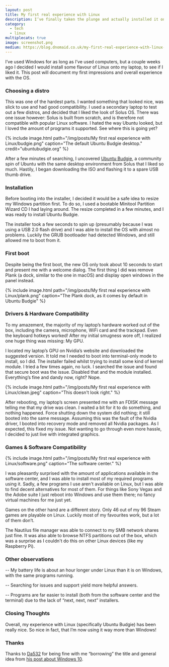 ```yaml
---
layout: post
title: My first real experience with Linux
description: I’ve finally taken the plunge and actually installed it on a primary system.
category:
  - tech
  - linux
multiplecats: true
image: screenshot.png
medium: https://blog.dnomaid.co.uk/my-first-real-experience-with-linux-1be8ffcb782b
---
```


I’ve used Windows for as long as I’ve used computers, but a couple weeks ago I decided I would install some flavour of Linux onto my laptop, to see if I liked it. This post will document my first impressions and overall experience with the OS.

### Choosing a distro
This was one of the hardest parts. I wanted something that looked nice, was slick to use and had good compatibility. I used a secondary laptop to test out a few distros, and decided that I liked the look of Solus OS. There was one issue however: Solus is built from scratch, and is therefore not compatible with popular Linux software. I hated the way Ubuntu looked, but I loved the amount of programs it supported. See where this is going yet?

{% include image.html path="/img/posts/My first real experience with Linux/budgie.png" caption="The default Ubuntu Budgie desktop." credit="ubuntubudgie.org" %}

After a few minutes of searching, I uncovered [Ubuntu Budgie](https://ubuntubudgie.org/), a community spin of Ubuntu with the same desktop environment from Solus that I liked so much. Hastily, I began downloading the ISO and flashing it to a spare USB thumb drive.

### Installation
Before booting into the installer, I decided it would be a safe idea to resize my Windows partition first. To do so, I used a bootable Minitool Partition Wizard CD I had laying around. The resize completed in a few minutes, and I was ready to install Ubuntu Budgie.


The installer took a few seconds to spin up (presumably because I was using a USB 2.0 flash drive) and I was able to install the OS with almost no problems. Luckily the GRUB bootloader had detected Windows, and still allowed me to boot from it.


### First boot
Despite being the first boot, the new OS only took about 10 seconds to start and present me with a welcome dialog. The first thing I did was remove Plank (a dock, similar to the one in macOS) and display open windows in the panel instead.


{% include image.html path="/img/posts/My first real experience with Linux/plank.png" caption="The Plank dock, as it comes by default in Ubuntu Budgie" %}

### Drivers & Hardware Compatibility
To my amazement, the majority of my laptop’s hardware worked out of the box, including the camera, microphone, WiFi card and the trackpad. Even the keyboard hotkeys worked! After my initial smugness wore off, I realized one huge thing was missing: My GPU.


I located my laptop’s GPU on Nvidia’s website and downloaded the suggested version. It told me I needed to boot into terminal-only mode to install, so I did. The installer failed whilst trying to install some kind of kernel module. I tried a few times again, no luck. I searched the issue and found that secure boot was the issue. Disabled that and the module installed. Everything’s fine and dandy now, right? Nope.

{% include image.html path="/img/posts/My first real experience with Linux/clean.jpeg" caption="This doesn't look right." %}

After rebooting, my laptop’s screen presented me with an FDISK message telling me that my drive was clean. I waited a bit for it to do something, and nothing happened. Force shutting down the system did nothing; it still booted into the same message. Assuming this was the fault of the Nvidia driver, I booted into recovery mode and removed all Nvidia packages. As I expected, this fixed my issue. Not wanting to go through even more hassle, I decided to just live with integrated graphics.

### Games & Software Compatibility
{% include image.html path="/img/posts/My first real experience with Linux/software.png" caption="The software center." %}

I was pleasantly surprised with the amount of applications available in the software center, and I was able to install most of my required programs using it. Sadly, a few programs I use aren't available on Linux, but I was able to find decent alternatives for most of them. For things like Sony Vegas and the Adobe suite I just reboot into Windows and use them there; no fancy virtual machines for me just yet.

Games on the other hand are a different story. Only 46 out of my 96 Steam games are playable on Linux. Luckily most of my favourites work, but a lot of them don’t.

The Nautilus file manager was able to connect to my SMB network shares just fine. It was also able to browse NTFS partitions out of the box, which was a surprise as I couldn't do this on other Linux devices (like my Raspberry Pi).


### Other observations
-- My battery life is about an hour longer under Linux than it is on Windows, with the same programs running.


-- Searching for issues and support yield more helpful answers.


-- Programs are far easier to install (both from the software center and the terminal) due to the lack of “next, next, next” installers.

### Closing Thoughts
Overall, my experience with Linux (specifically Ubuntu Budgie) has been really nice. So nice in fact, that I’m now using it way more than Windows!

### Thanks
Thanks to [Da532](https://da532.com) for being fine with me “borrowing” the title and general idea from [his post about Windows 10](https://medium.com/da532/my-first-real-experience-with-windows-10-12ae412928a6).
